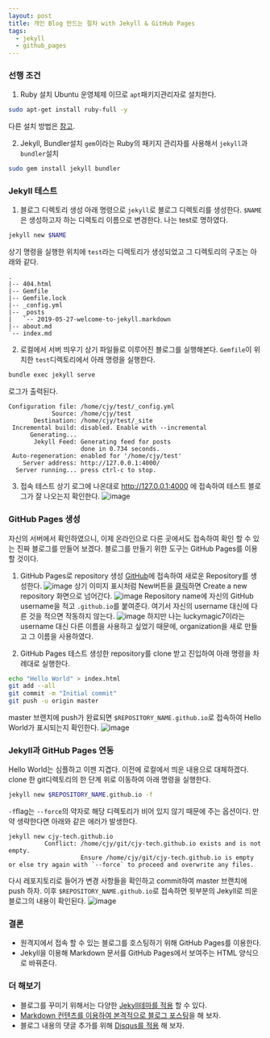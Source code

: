 ```yaml
---
layout: post
title: 개인 Blog 만드는 절차 with Jekyll & GitHub Pages
tags:
  - jekyll
  - github_pages
---
```


### 선행 조건

1. Ruby 설치
Ubuntu 운영체제 이므로 `apt`패키지관리자로 설치한다.
```bash
sudo apt-get install ruby-full -y
```
다른 설치 방법은 [참고](https://www.ruby-lang.org/ko/documentation/installation/).

2. Jekyll, Bundler설치
`gem`이라는 Ruby의 패키지 관리자를 사용해서 `jekyll`과 `bundler`설치
```bash
sudo gem install jekyll bundler
```
### Jekyll 테스트

1. 블로그 디렉토리 생성
아래 명령으로 `jekyll`로 블로그 디렉토리를 생성한다. `$NAME`은 생성하고자 하는 디렉토리 이름으로 변경한다. 나는 test로 명하였다.
```bash
jekyll new $NAME
```
상기 명령을 실행한 위치에 `test`라는 디렉토리가 생성되었고 그 디렉토리의 구조는 아래와 같다.
```
.
|-- 404.html
|-- Gemfile
|-- Gemfile.lock
|-- _config.yml
|-- _posts
|   `-- 2019-05-27-welcome-to-jekyll.markdown
|-- about.md
`-- index.md
```
2. 로컬에서 서버 띄우기
상기 파일들로 이루어진 블로그를 실행해본다. `Gemfile`이 위치한 `test`디렉토리에서 아래 명령을 실행한다.
```bash
bundle exec jekyll serve
```
로그가 출력된다.
```
Configuration file: /home/cjy/test/_config.yml
            Source: /home/cjy/test
       Destination: /home/cjy/test/_site
 Incremental build: disabled. Enable with --incremental
      Generating...
       Jekyll Feed: Generating feed for posts
                    done in 0.734 seconds.
 Auto-regeneration: enabled for '/home/cjy/test'
    Server address: http://127.0.0.1:4000/
  Server running... press ctrl-c to stop.
```
3. 접속 테스트
상기 로그에 나온대로 http://127.0.0.1:4000 에 접속하여 테스트 블로그가 잘 나오는지 확인한다.
![image](https://user-images.githubusercontent.com/33619494/58391842-51e37900-8072-11e9-82ce-284be7e55f2d.png)

### GitHub Pages 생성
자신의 서버에서 확인하였으니, 이제 온라인으로 다른 곳에서도 접속하여 확인 할 수 있는 진짜 블로그를 만들어 보겠다.
블로그를 만들기 위한 도구는 GitHub Pages를 이용할 것이다.
1. GitHub Pages로 repository 생성
[GitHub](https://github.com/)에 접속하여 새로운 Repository를 생성한다.
![image](https://user-images.githubusercontent.com/33619494/58393109-13e95380-8078-11e9-8f7c-4c2dd7909b68.png)
상기 이미지 표시처럼 New버튼을 [클릭](https://github.com/new)하면
Create a new repository 화면으로 넘어간다.
![image](https://user-images.githubusercontent.com/33619494/58393174-67f43800-8078-11e9-9a20-9e5d80d9914e.png)
Repository name에 자신의 GitHub username을 적고 `.github.io`를 붙여준다. 여기서 자신의 username 대신에 다른 것을 적으면 작동하지 않는다.
![image](https://user-images.githubusercontent.com/33619494/58393422-9aeafb80-8079-11e9-9ad4-c03cc6624c96.png)
하지만 나는 luckymagic7이라는 username 대신 다른 이름을 사용하고 싶었기 때문에, organization을 새로 만들고 그 이름을 사용하였다.

2. GitHub Pages 테스트
생성한 repository를 clone 받고 진입하여 아래 명령을 차례대로 실행한다.
```bash
echo "Hello World" > index.html
git add --all
git commit -m "Initial commit"
git push -u origin master
```
master 브랜치에 push가 완료되면 `$REPOSITORY_NAME.github.io`로 접속하여 Hello World가 표시되는지 확인한다.
![image](https://user-images.githubusercontent.com/33619494/58393797-4779ad00-807b-11e9-837c-a612af4aee88.png)

### Jekyll과 GitHub Pages 연동
Hello World는 심플하고 이젠 지겹다. 이전에 로컬에서 띄운 내용으로 대체하겠다.
clone 한 git디렉토리의 한 단계 위로 이동하여 아래 명령을 실행한다.
```bash
jekyll new $REPOSITORY_NAME.github.io -f
```
`-f`flag는 `--force`의 약자로 해당 디렉토리가 비어 있지 않기 때문에 주는 옵션이다. 만약 생략한다면 아래와 같은 에러가 발생한다.
```
jekyll new cjy-tech.github.io
          Conflict: /home/cjy/git/cjy-tech.github.io exists and is not empty.
                    Ensure /home/cjy/git/cjy-tech.github.io is empty or else try again with `--force` to proceed and overwrite any files.
```
다시 레포지토리로 들어가 변경 사항들을 확인하고 commit하여 master 브랜치에 push 하자.
이후 `$REPOSITORY_NAME.github.io`로 접속하면 윗부분의 Jekyll로 띄운 블로그의 내용이 확인된다.
![image](https://user-images.githubusercontent.com/33619494/58391842-51e37900-8072-11e9-82ce-284be7e55f2d.png)

### 결론
- 원격지에서 접속 할 수 있는 블로그를 호스팅하기 위해 GitHub Pages를 이용한다.
-  Jekyll을 이용해 Markdown 문서를 GitHub Pages에서 보여주는 HTML 양식으로 바꿔준다.

### 더 해보기
- 블로그를 꾸미기 위해서는 다양한 [Jekyll테마를 적용]() 할 수 있다.
- [Markdown 컨텐츠를 이용하여 본격적으로 블로그 포스팅]()을 해 보자.
- 블로그 내용의 댓글 추가를 위해 [Disqus를 적용]() 해 보자.
